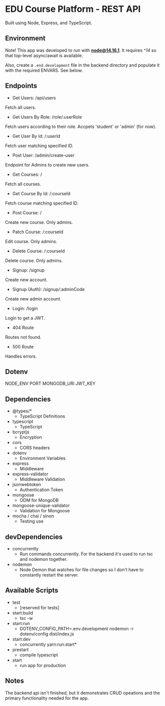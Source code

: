 # EDU Course Platform - REST API

Built using Node, Express, and TypeScript.

## Environment

Note! This app was developed to run with **node@14.16.1**. It requires _^14_ so that top-level async/await is available.

Also, create a `.end.development` file in the backend directory and populate it with the required ENVARS. See below.

## Endpoints

- Get Users: /api/users

Fetch all users.

- Get Users By Role: /role/:userRole

Fetch users according to their role. Accpets 'student' or 'admin' (for now).

- Get User By Id: /:userId

Fetch user matching specified ID.

- Post User: /admin/create-user

Endpoint for Admins to create new users.

- Get Courses: /

Fetch all courses.

- Get Course By Id: /:courseId

Fetch course matching specified ID.

- Post Course: /

Create new course. Only admins.

- Patch Course: /:courseId

Edit course. Only admins.

- Delete Course: /:courseId

Delete course. Only admins.

- Signup: /signup

Create new account.

- Signup (Auth): /signup/:adminCode

Create new admin account.

- Login: /login

Login to get a JWT.

- 404 Route

Routes not found.

- 500 Route

Handles errors.

## Dotenv

NODE_ENV
PORT
MONGODB_URI
JWT_KEY

## Dependencies

- @types/\*
  - TypeScript Definitions
- typescript
  - TypeScript
- bcryptjs
  - Encryption
- cors
  - CORS headers
- dotenv
  - Environment Variables
- express
  - Middleware
- express-validator
  - Middleware Validation
- jsonwebtoken
  - Authentication Token
- mongoose
  - ODM for MongoDB
- mongoose-unique-validator
  - Validation for Mongoose
- mocha / chai / sinon
  - Testing use

## devDependencies

- concurrently
  - Run commands concurrently. For the backend it's used to run tsc and nodemon together.
- nodemon
  - Node Demon that watches for file changes so I don't have to constantly restart the server.

## Available Scripts

- test
  - [reserved for tests]
- start:build
  - tsc -w
- start:run
  - DOTENV_CONFIG_PATH=.env.development nodemon -r dotenv/config dist/index.js
- start:dev
  - concurrently yarn:run:start\*
- prestart
  - compile typescript
- start
  - run app for production

## Notes

The backend api isn't finished, but it demonstrates CRUD opeations and the primary functionality needed for the app.
